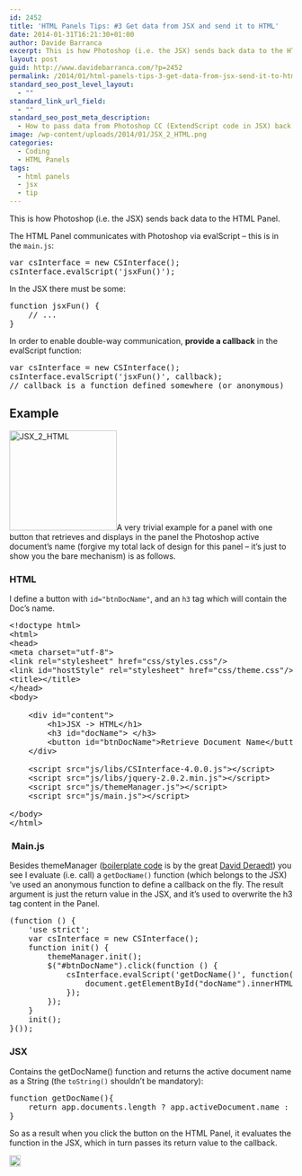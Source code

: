 ```yaml
---
id: 2452
title: 'HTML Panels Tips: #3 Get data from JSX and send it to HTML'
date: 2014-01-31T16:21:30+01:00
author: Davide Barranca
excerpt: This is how Photoshop (i.e. the JSX) sends back data to the HTML Panel.
layout: post
guid: http://www.davidebarranca.com/?p=2452
permalink: /2014/01/html-panels-tips-3-get-data-from-jsx-send-it-to-html/
standard_seo_post_level_layout:
  - ""
standard_link_url_field:
  - ""
standard_seo_post_meta_description:
  - How to pass data from Photoshop CC (ExtendScript code in JSX) back to the HTML Panel.
image: /wp-content/uploads/2014/01/JSX_2_HTML.png
categories:
  - Coding
  - HTML Panels
tags:
  - html panels
  - jsx
  - tip
---
```

<div class="pf-content">
  <p>
    This is how Photoshop (i.e. the JSX) sends back data to the HTML Panel.
  </p>
  
  <p>
    <!--more-->
  </p>
  
  <p>
    The HTML Panel communicates with Photoshop via evalScript &#8211; this is in the <code>main.js</code>:
  </p>
  
  <pre class="lang:default decode:true">var csInterface = new CSInterface();
csInterface.evalScript('jsxFun()');</pre>
  
  <p>
    In the JSX there must be some:
  </p>
  
  <pre class="lang:default decode:true">function jsxFun() {
    // ...
}</pre>
  
  <p>
    In order to enable double-way communication, <strong>provide a callback</strong> in the evalScript function:
  </p>
  
  <pre class="lang:default mark:2 decode:true">var csInterface = new CSInterface();
csInterface.evalScript('jsxFun()', callback); 
// callback is a function defined somewhere (or anonymous)</pre>
  
  <h2>
    Example
  </h2>
  
  <p>
    <img class="alignleft size-full wp-image-2453" alt="JSX_2_HTML" src="http://localhost:8888/wp-content/uploads/2014/01/JSX_2_HTML.png" width="191" height="178" srcset="http://localhost:8888/wp-content/uploads/2014/01/JSX_2_HTML.png 191w, http://localhost:8888/wp-content/uploads/2014/01/JSX_2_HTML-150x139.png 150w" sizes="(max-width: 191px) 100vw, 191px" />A very trivial example for a panel with one button that retrieves and displays in the panel the Photoshop active document&#8217;s name (forgive my total lack of design for this panel &#8211; it&#8217;s just to show you the bare mechanism) is as follows.
  </p>
  
  <h3>
    HTML
  </h3>
  
  <p>
    I define a button with <code>id="btnDocName"</code>, and an <code>h3</code> tag which will contain the Doc&#8217;s name.
  </p>
  
  <pre class="lang:default mark:14 decode:true">&lt;!doctype html&gt;
&lt;html&gt;
&lt;head&gt;
&lt;meta charset="utf-8"&gt;
&lt;link rel="stylesheet" href="css/styles.css"/&gt;
&lt;link id="hostStyle" rel="stylesheet" href="css/theme.css"/&gt;
&lt;title&gt;&lt;/title&gt;
&lt;/head&gt;
&lt;body&gt;

    &lt;div id="content"&gt;        
        &lt;h1&gt;JSX -&gt; HTML&lt;/h1&gt;
        &lt;h3 id="docName"&gt;&nbsp;&lt;/h3&gt;
        &lt;button id="btnDocName"&gt;Retrieve Document Name&lt;/button&gt;
    &lt;/div&gt;

    &lt;script src="js/libs/CSInterface-4.0.0.js"&gt;&lt;/script&gt;
    &lt;script src="js/libs/jquery-2.0.2.min.js"&gt;&lt;/script&gt;
    &lt;script src="js/themeManager.js"&gt;&lt;/script&gt;
    &lt;script src="js/main.js"&gt;&lt;/script&gt;

&lt;/body&gt;
&lt;/html&gt;</pre>
  
  <h3>
     Main.js
  </h3>
  
  <p>
    Besides themeManager (<a title="CC Extensibility Helpers" href="http://davidderaedt.github.io/ccext-website/" target="_blank">boilerplate code</a> is by the great <a title="David Deraedt on Twitter" href="https://twitter.com/davidderaedt" target="_blank">David Deraedt</a>) you see I evaluate (i.e. call) a <code>getDocName()</code> function (which belongs to the JSX) &#8216;ve used an anonymous function to define a callback on the fly. The result argument is just the return value in the JSX, and it&#8217;s used to overwrite the h3 tag content in the Panel.
  </p>
  
  <pre class="lang:default mark:7-8 decode:true crayon-selected">(function () {
    'use strict';
    var csInterface = new CSInterface();
    function init() {
        themeManager.init();
        $("#btnDocName").click(function () {
            csInterface.evalScript('getDocName()', function(result) {
                document.getElementById("docName").innerHTML= result;
            });
        });
    }
    init();
}());</pre>
  
  <h3>
    JSX
  </h3>
  
  <p>
    Contains the getDocName() function and returns the active document name as a String (the <code>toString()</code> shouldn&#8217;t be mandatory):
  </p>
  
  <pre class="lang:default decode:true">function getDocName(){
    return app.documents.length ? app.activeDocument.name : "No docs open!";
}</pre>
  
  <p>
    So as a result when you click the button on the HTML Panel, it evaluates the function in the JSX, which in turn passes its return value to the callback.
  </p>
</div>

<!-- Share-Widget Button BEGIN --><a href="javascript:void(0);" myshare\_id="mys\_shareit" myshare\_url="http://localhost:8888/2014/01/html-panels-tips-3-get-data-from-jsx-send-it-to-html/" myshare\_title="HTML Panels Tips: #3 Get data from JSX and send it to HTML" rel="nofollow" onclick=" return false;" style="text-decoration:none; color:#000000; font-size:11px; line-height:20px;"> 

<img src="http://localhost:8888/wp-content/plugins/share-widget/img/share-button-white-small.png" height="20" alt="Share" style="border:0" /> </a> <!-- Share-Widget Button END -->